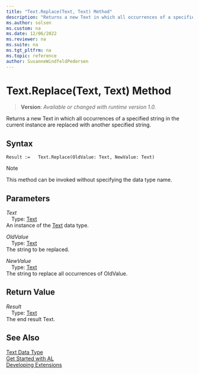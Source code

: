 ```yaml
---
title: "Text.Replace(Text, Text) Method"
description: "Returns a new Text in which all occurrences of a specified string in the current instance are replaced with another specified string."
ms.author: solsen
ms.custom: na
ms.date: 12/06/2022
ms.reviewer: na
ms.suite: na
ms.tgt_pltfrm: na
ms.topic: reference
author: SusanneWindfeldPedersen
---
```

[//]: # (START>DO_NOT_EDIT)
[//]: # (IMPORTANT:Do not edit any of the content between here and the END>DO_NOT_EDIT.)
[//]: # (Any modifications should be made in the .xml files in the ModernDev repo.)
# Text.Replace(Text, Text) Method
> **Version**: _Available or changed with runtime version 1.0._

Returns a new Text in which all occurrences of a specified string in the current instance are replaced with another specified string.


## Syntax
```AL
Result :=   Text.Replace(OldValue: Text, NewValue: Text)
```
> [!NOTE]
> This method can be invoked without specifying the data type name.
## Parameters
*Text*  
&emsp;Type: [Text](text-data-type.md)  
An instance of the [Text](text-data-type.md) data type.  

*OldValue*  
&emsp;Type: [Text](text-data-type.md)  
The string to be replaced.  

*NewValue*  
&emsp;Type: [Text](text-data-type.md)  
The string to replace all occurrences of OldValue.  


## Return Value
*Result*  
&emsp;Type: [Text](text-data-type.md)  
The end result Text.


[//]: # (IMPORTANT: END>DO_NOT_EDIT)
## See Also
[Text Data Type](text-data-type.md)  
[Get Started with AL](../../devenv-get-started.md)  
[Developing Extensions](../../devenv-dev-overview.md)